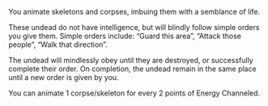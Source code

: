 You animate skeletons and corpses, imbuing them with a semblance of life.

These undead do not have intelligence, but will blindly follow simple orders you give them. 
Simple orders include: “Guard this area”, “Attack those people”, “Walk that direction”.

The undead will mindlessly obey until they are destroyed, or successfully complete their order. On completion, the undead remain in the same place until a new order is given by you.

You can animate 1 corpse/skeleton for every 2 points of Energy Channeled. 